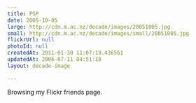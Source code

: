 ```yaml
---
title: PSP
date: 2005-10-05
large: http://cdn.m.ac.nz/decade/images/20051005.jpg
small: http://cdn.m.ac.nz/decade/images/small/20051005.jpg
flickrUrl: null
photoId: null
createdAt: 2011-01-30 11:07:19.436561
updatedAt: 2006-07-11 04:51:18
layout: decade-image

---
```

Browsing my Flickr friends page.

